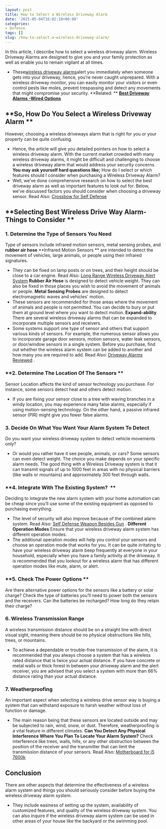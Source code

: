 ```yaml
---
layout: post
title: How to Select a Wireless Driveway Alarm
date: '2025-05-04T16:02:10+00:00'
categories:
- Defense
tags: []
slug: /how-to-select-a-wireless-driveway-alarm/
---
```


In this article, I describe
how to select a wireless driveway alarm.
Wireless Driveway Alarms are designed to give you and your family protection as well as enable you to remain vigilant at all times.
- These[wireless driveway alarms](https://pestpolicy.com/best-driveway-alarm-wireless-options/)alert you immediately when someone gets into your driveway, hence, you’re never caught unprepared.
With a wireless driveway monitor, you can easily monitor your visitors or even control pests like moles, prevent trespassing and detect any movements that might compromise your security.
**Related: **
[**Best Driveway Alarms -Wired Options**](https://pestpolicy.com/best-driveway-alarms-wired-options/)
## **So, How Do You Select a Wireless Driveway Alarm **
However, choosing a wireless driveways alarm that is right for you or your property can be quite confusing.
- Hence, the article will give you detailed pointers on how to select a wireless driveway alarm.
With the current market crowded with many wireless driveway alarms, it might be difficult and challenging to choose a wireless driveway alarm that would address your security concerns.
**You may ask yourself hard questions like;**
How do I select or which features should I consider when purchasing a Wireless Driveway Alarm?
- Well, we’ve done comprehensive research on how to select the best driveway alarm as well as important features to look out for.
Below, we’ve discussed factors you should consider when choosing a driveway sensor.
Read Also:
[Crossbow for Self Defense](https://pestpolicy.com/best-crossbow-for-self-defense/)
## **Selecting Best Wireless Drive Way Alarm- Things to Consider **
### **1. Determine the Type of Sensors You Need**
Type of sensors include infrared motion sensors, metal sensing probes, and
**rubber air hose**
**Infrared Motion Sensors **
are intended to detect the movement of vehicles, large animals, or people using their infrared signatures.
- They can be fixed on lamp posts or on trees, and their height should be close to a car engine.
Read Also:
[Long Range Wireless Driveway Alert System](https://pestpolicy.com/long-range-wireless-driveway-alert-system/)
**Rubber Air Hose**
is designed to detect vehicle weight. They can also be fixed in those places you wish to avoid the movement of animals or people.
**Metal Sensing Probes**
are designed to detect electromagnetic waves and vehicles' motion.
- These sensors are recommended for those areas where the movement of animals and people is not permitted.
You can decide to bury or put them at ground level where you want to detect motion.
**Expand-ability**
There are several wireless driveway alarms that can be expanded to incorporate multiple sensors and receivers.
- Some systems support one type of sensor and others that support various kinds of sensors.
For example, the numerous sensor allows you to incorporate garage door sensors, motion sensors, water leak sensors, or door/window sensors in a single system.
Before you purchase, find out whether the wireless alarm system can be added to another and how many you are required to add. Read Also:
[Driveway Alarms Reviewed](https://pestpolicy.com/best-driveway-alarms/)
.
### **2. Determine The Location Of The Sensors **
Sensor Location affects the kind of sensor technology you purchase. For instance, some sensors detect heat and others detect motion.
- If you are fixing your sensor close to a tree with waving branches in a windy location, you may experience many false alarms, especially if using motion-sensing technology.
On the other hand, a passive infrared sensor (PIR) might give you fewer false alarms.
### **3. Decide On What You Want Your Alarm System To Detect**
Do you want your wireless driveway system to detect vehicle movements only?
- Or would you rather have it see people, animals, or cars? Some sensors can even detect weight. The choice you make depends on your specific alarm needs.
The good thing with a Wireless Driveway system is that it can transmit signals of up to 1000 feet in areas with no physical barriers (like walls or mountains) and approximately 300 feet through walls.
### **4. Integrate With The Existing System?  **
Deciding to integrate the new alarm system with your home automation can be cheap since you’ll use some of the existing equipment as opposed to purchasing everything.
- The level of security will also improve because of the combined alarm system.
Read Also:
[Self Defense Weapon Besides Gun](https://pestpolicy.com/best-self-defense-weapon-besides-gun/)
.
**Different Operation Modes**
Ensure that your wireless driveway alarm system has different operation modes.
- The additional operation modes will help you control your sensors and choose an operation mode that works for you.
It can be quite irritating to have your wireless driveway alarm beep frequently at everyone in your household, especially when you have a family activity at the driveway.
It is recommended that you lookout for a wireless alarm that has different operation modes like mute, alarm, or alert.
### **5. Check The Power Options **
Are there alternative power options for the sensors like a battery or solar charge?
Check the type of batteries you’ll need to power both the sensors and the receivers. Can the batteries be recharged? How long do they retain their charge?
### **6. Wireless Transmission Range**
A wireless transmission distance should be on a straight line with direct visual sight, meaning there should be no physical obstructions like hills, trees, or mountains.
- To achieve a dependable or trouble-free transmission of the alarm, it is recommended that you always choose a system that has a wireless rated distance that is twice your actual distance.
If you have concrete or metal walls or thick forest in between your driveway alarm and the alert receiver, you are advised that you select a system with more than 66% distance rating than your actual distance.
### 7. Weatherproofing
An important aspect when selecting a wireless drive sensor way is buying a system that can withstand exposure to harsh weather without loss of function or damage.
- The main reason being that these sensors are located outside and may be subjected to rain, wind, snow, or dust.
Therefore, weatherproofing is a vital feature in different climates.
**Can You Detect Any Physical Interference Where You Plan To Locate Your Alarm System?**
Check interference like trees, walls, hills, or any other obstruction between the position of the receiver and the transmitter that can limit the transmission distance of your sensors.
Read Also:
[Motherboard for i5 7600k](https://pestpolicy.com/best-motherboard-for-i5-7600k/)
## Conclusion
There are other aspects that determine the effectiveness of a wireless alarm system and things you should seriously consider before buying the wireless driveway alarm system.
- They include easiness of setting up the system, availability of customized features, and quality of the wireless driveway system.
You can also inquire if the wireless driveway alarm system can be used in other areas of your house like the backyard or the swimming pool.

